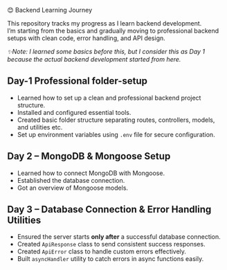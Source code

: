 😊 Backend Learning Journey

This repository tracks my progress as I learn backend development.  
I’m starting from the basics and gradually moving to professional backend setups with clean code, error handling, and API design.

*✨Note: I learned some basics before this, but I consider this as Day 1 because the actual backend development started from here.*

## Day-1 Professional folder-setup
- Learned how to set up a clean and professional backend project structure.
- Installed and configured essential tools.
- Created basic folder structure separating routes, controllers, models, and utilities etc.
- Set up environment variables using `.env` file for secure configuration.

## Day 2 – MongoDB & Mongoose Setup

- Learned how to connect MongoDB with Mongoose.
- Established the database connection.
- Got an overview of Mongoose models.

## Day 3 – Database Connection & Error Handling Utilities

- Ensured the server starts **only after** a successful database connection.
- Created `ApiResponse` class to send consistent success responses.
- Created `ApiError` class to handle custom errors effectively.
- Built `asyncHandler` utility to catch errors in async functions easily.

